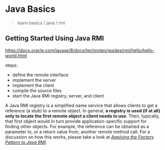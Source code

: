 # Java Basics

> learn basics / java / rmi

## Getting Started Using Java RMI

https://docs.oracle.com/javase/8/docs/technotes/guides/rmi/hello/hello-world.html

steps:

- define the remote interface
- implement the server
- implement the client
- compile the source files
- start the Java RMI registry, server, and client

A Java RMI registry is a simplified name service that allows clients to get a reference (a stub) to a remote object. In general, **a registry is used (if at all) only to locate the first remote object a client needs to use**. Then, typically, that first object would in turn provide application-specific support for finding other objects. For example, the reference can be obtained as a parameter to, or a return value from, another remote method call. For a discussion on how this works, please take a look at [*Applying the Factory Pattern to Java RMI*](https://docs.oracle.com/javase/8/docs/technotes/guides/rmi/Factory.html).